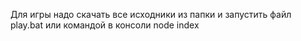 Для игры надо скачать все исходники из папки и запустить файл play.bat или командой в консоли node index

